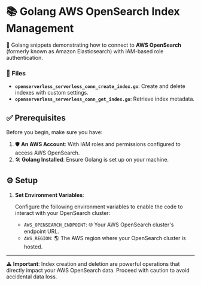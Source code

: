 # 📚 Golang AWS OpenSearch Index Management

🚀 Golang snippets demonstrating how to connect to **AWS OpenSearch** (formerly known as Amazon Elasticsearch) with IAM-based role authentication.

### 📄 Files
- **`openserverless_serverless_conn_create_index.go`**: Create and delete indexes with custom settings.
- **`openserverless_serverless_conn_get_index.go`**: Retrieve index metadata.

## ✅ Prerequisites

Before you begin, make sure you have:

1. 🛡️ **An AWS Account**: With IAM roles and permissions configured to access AWS OpenSearch.
2. 🛠️ **Golang Installed**: Ensure Golang is set up on your machine.

## ⚙️ Setup

1. **Set Environment Variables**:

   Configure the following environment variables to enable the code to interact with your OpenSearch cluster:

   - `AWS_OPENSEARCH_ENDPOINT`: 🌐 Your AWS OpenSearch cluster's endpoint URL.
   - `AWS_REGION`: 🌎 The AWS region where your OpenSearch cluster is hosted.

---

⚠️ **Important**: Index creation and deletion are powerful operations that directly impact your AWS OpenSearch data. Proceed with caution to avoid accidental data loss.
